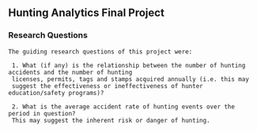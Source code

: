 ## Hunting Analytics Final Project 

### Research Questions

    The guiding research questions of this project were:
    
     1. What (if any) is the relationship between the number of hunting accidents and the number of hunting 
     licenses, permits, tags and stamps acquired annually (i.e. this may
     suggest the effectiveness or ineffectiveness of hunter education/safety programs)?
    
     2. What is the average accident rate of hunting events over the period in question? 
     This may suggest the inherent risk or danger of hunting.
